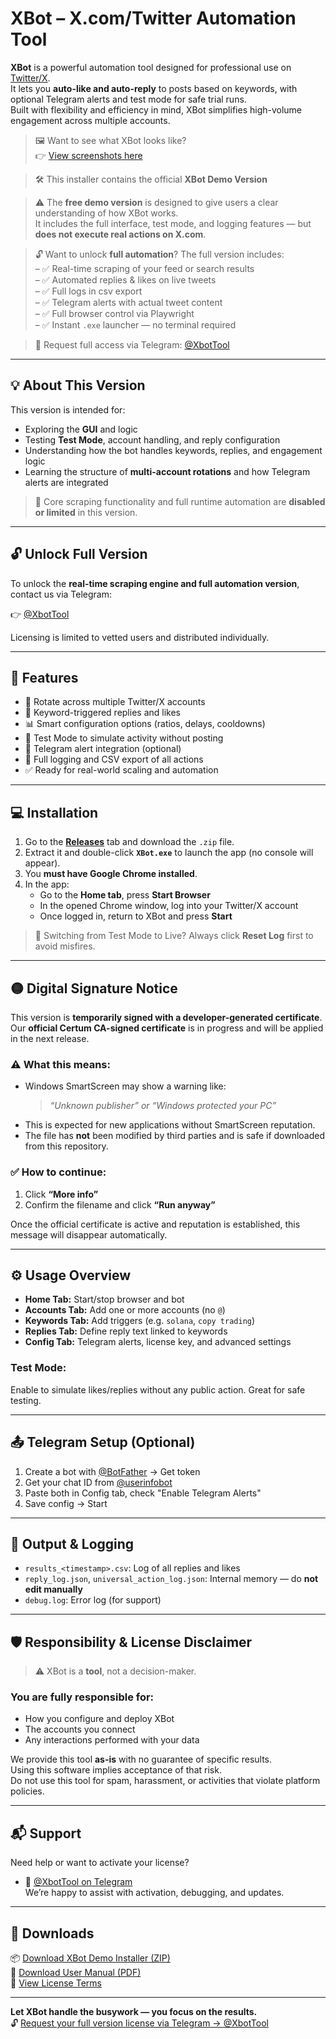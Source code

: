 # XBot – X.com/Twitter Automation Tool

**XBot** is a powerful automation tool designed for professional use on [Twitter/X](https://x.com).  
It lets you **auto-like and auto-reply** to posts based on keywords, with optional Telegram alerts and test mode for safe trial runs.  
Built with flexibility and efficiency in mind, XBot simplifies high-volume engagement across multiple accounts.

> 🖼️ Want to see what XBot looks like?  
> 👉 [View screenshots here](https://github.com/Vosker1/xbot-demo/tree/main/assets)

> 🛠️ This installer contains the official **XBot Demo Version**

> ⚠️ The **free demo version** is designed to give users a clear understanding of how XBot works.  
> It includes the full interface, test mode, and logging features — but **does not execute real actions on X.com**.

> 🔓 Want to unlock **full automation**? The full version includes:  
> – ✅ Real-time scraping of your feed or search results  
> – ✅ Automated replies & likes on live tweets  
> – ✅ Full logs in csv export  
> – ✅ Telegram alerts with actual tweet content  
> – ✅ Full browser control via Playwright  
> – ✅ Instant `.exe` launcher — no terminal required  

> 🎯 Request full access via Telegram: [@XbotTool](https://t.me/XbotTool)

---

## 💡 About This Version

This version is intended for:
- Exploring the **GUI** and logic  
- Testing **Test Mode**, account handling, and reply configuration  
- Understanding how the bot handles keywords, replies, and engagement logic  
- Learning the structure of **multi-account rotations** and how Telegram alerts are integrated

> 🧊 Core scraping functionality and full runtime automation are **disabled or limited** in this version.

---

## 🔓 Unlock Full Version

To unlock the **real-time scraping engine and full automation version**, contact us via Telegram:

👉 [@XbotTool](https://t.me/XbotTool)

Licensing is limited to vetted users and distributed individually.

---

## 🚀 Features

- 🔁 Rotate across multiple Twitter/X accounts  
- 🔑 Keyword-triggered replies and likes  
- 📊 Smart configuration options (ratios, delays, cooldowns)  
- 🧪 Test Mode to simulate activity without posting  
- 📩 Telegram alert integration (optional)  
- 📂 Full logging and CSV export of all actions  
- ✅ Ready for real-world scaling and automation  

---

## 💻 Installation

1. Go to the [**Releases**](../../releases) tab and download the `.zip` file.  
2. Extract it and double-click **`XBot.exe`** to launch the app (no console will appear).  
3. You **must have Google Chrome installed**.  
4. In the app:  
   - Go to the **Home tab**, press **Start Browser**  
   - In the opened Chrome window, log into your Twitter/X account  
   - Once logged in, return to XBot and press **Start**  

> 🔄 Switching from Test Mode to Live? Always click **Reset Log** first to avoid misfires.

---

## 🟡 Digital Signature Notice

This version is **temporarily signed with a developer-generated certificate**.  
Our **official Certum CA-signed certificate** is in progress and will be applied in the next release.

### ⚠️ What this means:
- Windows SmartScreen may show a warning like:  
  > *“Unknown publisher” or “Windows protected your PC”*  
- This is expected for new applications without SmartScreen reputation.  
- The file has **not** been modified by third parties and is safe if downloaded from this repository.

### ✅ How to continue:
1. Click **“More info”**  
2. Confirm the filename and click **“Run anyway”**  

Once the official certificate is active and reputation is established, this message will disappear automatically.

---

## ⚙️ Usage Overview

- **Home Tab:** Start/stop browser and bot  
- **Accounts Tab:** Add one or more accounts (no `@`)  
- **Keywords Tab:** Add triggers (e.g. `solana`, `copy trading`)  
- **Replies Tab:** Define reply text linked to keywords  
- **Config Tab:** Telegram alerts, license key, and advanced settings  

### Test Mode:
Enable to simulate likes/replies without any public action. Great for safe testing.

---

## 📤 Telegram Setup (Optional)

1. Create a bot with [@BotFather](https://t.me/BotFather) → Get token  
2. Get your chat ID from [@userinfobot](https://t.me/userinfobot)  
3. Paste both in Config tab, check "Enable Telegram Alerts"  
4. Save config → Start

---

## 📝 Output & Logging

- `results_<timestamp>.csv`: Log of all replies and likes  
- `reply_log.json`, `universal_action_log.json`: Internal memory — do **not edit manually**  
- `debug.log`: Error log (for support)  

---

## 🛡️ Responsibility & License Disclaimer

> ⚠️ XBot is a **tool**, not a decision-maker.

### You are fully responsible for:
- How you configure and deploy XBot  
- The accounts you connect  
- Any interactions performed with your data  

We provide this tool **as-is** with no guarantee of specific results.  
Using this software implies acceptance of that risk.  
Do not use this tool for spam, harassment, or activities that violate platform policies.

---

## 📬 Support

Need help or want to activate your license?

- 💬 [@XbotTool on Telegram](https://t.me/XbotTool)  
We’re happy to assist with activation, debugging, and updates.

---

## 📄 Downloads

📦 [Download XBot Demo Installer (ZIP)](https://github.com/Vosker1/xbot-demo/releases/latest/download/Xbot_Demo_Setup.zip)  
📘 [Download User Manual (PDF)](./XBot_User_ManualV2.pdf)  
🧾 [View License Terms](./LICENSE.txt)

---

**Let XBot handle the busywork — you focus on the results.**  
🔓 [Request your full version license via Telegram → @XbotTool](https://t.me/XbotTool)
